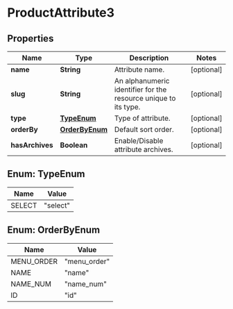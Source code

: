 

# ProductAttribute3


## Properties

Name | Type | Description | Notes
------------ | ------------- | ------------- | -------------
**name** | **String** | Attribute name. |  [optional]
**slug** | **String** | An alphanumeric identifier for the resource unique to its type. |  [optional]
**type** | [**TypeEnum**](#TypeEnum) | Type of attribute. |  [optional]
**orderBy** | [**OrderByEnum**](#OrderByEnum) | Default sort order. |  [optional]
**hasArchives** | **Boolean** | Enable/Disable attribute archives. |  [optional]



## Enum: TypeEnum

Name | Value
---- | -----
SELECT | &quot;select&quot;



## Enum: OrderByEnum

Name | Value
---- | -----
MENU_ORDER | &quot;menu_order&quot;
NAME | &quot;name&quot;
NAME_NUM | &quot;name_num&quot;
ID | &quot;id&quot;



